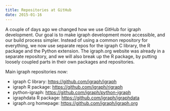 ```yaml
---
title: Repositories at GitHub
date: 2015-01-16
---
```


A couple of days ago we changed how we use GitHub for igraph
development. Our goal is to make igraph development more accessible, and
our build process simpler. Instead of using a common repository for
everything, we now use separate repos for the igraph C library, the R
package and the Python extension. The igraph.org website was already in a
separate repository, and we will also break up the R package, by putting
loosely coupled parts in their own packages and repositories.

Main igraph repositories now:

 * igraph C library: https://github.com/igraph/igraph
 * igraph R package: https://github.com/igraph/rigraph
 * python-igraph: https://github.com/igraph/python-igraph
 * igraphdata R package: https://github.com/igraph/igraphdata
 * igraph.org homepage: https://github.com/igraph/igraph.org
